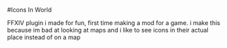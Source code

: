 #Icons In World

FFXIV plugin i made for fun, first time making a mod for a game. i make this because im bad at looking at maps and i like to see icons in their actual place instead of on a map
